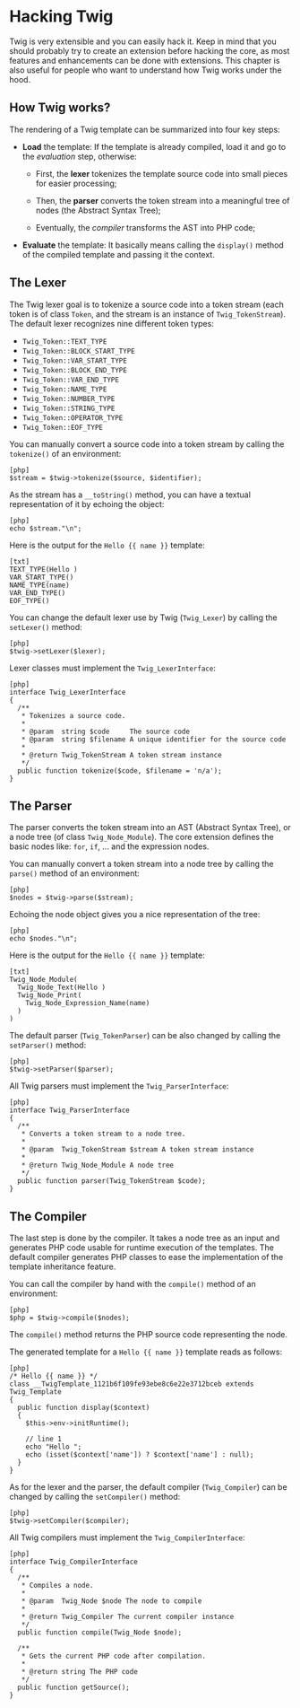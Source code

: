 Hacking Twig
============

Twig is very extensible and you can easily hack it. Keep in mind that you
should probably try to create an extension before hacking the core, as most
features and enhancements can be done with extensions. This chapter is also
useful for people who want to understand how Twig works under the hood.

How Twig works?
---------------

The rendering of a Twig template can be summarized into four key steps:

 * **Load** the template: If the template is already compiled, load it and go
   to the *evaluation* step, otherwise:

   * First, the **lexer** tokenizes the template source code into small pieces
     for easier processing;

   * Then, the **parser** converts the token stream into a meaningful tree
     of nodes (the Abstract Syntax Tree);

   * Eventually, the *compiler* transforms the AST into PHP code;

 * **Evaluate** the template: It basically means calling the `display()`
   method of the compiled template and passing it the context.

The Lexer
---------

The Twig lexer goal is to tokenize a source code into a token stream (each
token is of class `Token`, and the stream is an instance of
`Twig_TokenStream`). The default lexer recognizes nine different token types:

  * `Twig_Token::TEXT_TYPE`
  * `Twig_Token::BLOCK_START_TYPE`
  * `Twig_Token::VAR_START_TYPE`
  * `Twig_Token::BLOCK_END_TYPE`
  * `Twig_Token::VAR_END_TYPE`
  * `Twig_Token::NAME_TYPE`
  * `Twig_Token::NUMBER_TYPE`
  * `Twig_Token::STRING_TYPE`
  * `Twig_Token::OPERATOR_TYPE`
  * `Twig_Token::EOF_TYPE`

You can manually convert a source code into a token stream by calling the
`tokenize()` of an environment:

    [php]
    $stream = $twig->tokenize($source, $identifier);

As the stream has a `__toString()` method, you can have a textual
representation of it by echoing the object:

    [php]
    echo $stream."\n";

Here is the output for the `Hello {{ name }}` template:

    [txt]
    TEXT_TYPE(Hello )
    VAR_START_TYPE()
    NAME_TYPE(name)
    VAR_END_TYPE()
    EOF_TYPE()

You can change the default lexer use by Twig (`Twig_Lexer`) by calling the
`setLexer()` method:

    [php]
    $twig->setLexer($lexer);

Lexer classes must implement the `Twig_LexerInterface`:

    [php]
    interface Twig_LexerInterface
    {
      /**
       * Tokenizes a source code.
       *
       * @param  string $code     The source code
       * @param  string $filename A unique identifier for the source code
       *
       * @return Twig_TokenStream A token stream instance
       */
      public function tokenize($code, $filename = 'n/a');
    }

The Parser
----------

The parser converts the token stream into an AST (Abstract Syntax Tree), or a
node tree (of class `Twig_Node_Module`). The core extension defines the basic
nodes like: `for`, `if`, ... and the expression nodes.

You can manually convert a token stream into a node tree by calling the
`parse()` method of an environment:

    [php]
    $nodes = $twig->parse($stream);

Echoing the node object gives you a nice representation of the tree:

    [php]
    echo $nodes."\n";

Here is the output for the `Hello {{ name }}` template:

    [txt]
    Twig_Node_Module(
      Twig_Node_Text(Hello )
      Twig_Node_Print(
        Twig_Node_Expression_Name(name)
      )
    )

The default parser (`Twig_TokenParser`) can be also changed by calling the
`setParser()` method:

    [php]
    $twig->setParser($parser);

All Twig parsers must implement the `Twig_ParserInterface`:

    [php]
    interface Twig_ParserInterface
    {
      /**
       * Converts a token stream to a node tree.
       *
       * @param  Twig_TokenStream $stream A token stream instance
       *
       * @return Twig_Node_Module A node tree
       */
      public function parser(Twig_TokenStream $code);
    }

The Compiler
------------

The last step is done by the compiler. It takes a node tree as an input and
generates PHP code usable for runtime execution of the templates. The default
compiler generates PHP classes to ease the implementation of the template
inheritance feature.

You can call the compiler by hand with the `compile()` method of an
environment:

    [php]
    $php = $twig->compile($nodes);

The `compile()` method returns the PHP source code representing the node.

The generated template for a `Hello {{ name }}` template reads as follows:

    [php]
    /* Hello {{ name }} */
    class __TwigTemplate_1121b6f109fe93ebe8c6e22e3712bceb extends Twig_Template
    {
      public function display($context)
      {
        $this->env->initRuntime();

        // line 1
        echo "Hello ";
        echo (isset($context['name']) ? $context['name'] : null);
      }
    }

As for the lexer and the parser, the default compiler (`Twig_Compiler`) can be
changed by calling the `setCompiler()` method:

    [php]
    $twig->setCompiler($compiler);

All Twig compilers must implement the `Twig_CompilerInterface`:

    [php]
    interface Twig_CompilerInterface
    {
      /**
       * Compiles a node.
       *
       * @param  Twig_Node $node The node to compile
       *
       * @return Twig_Compiler The current compiler instance
       */
      public function compile(Twig_Node $node);

      /**
       * Gets the current PHP code after compilation.
       *
       * @return string The PHP code
       */
      public function getSource();
    }
